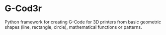 # G-Cod3r
Python framework for creating G-Code for 3D printers from basic geometric shapes (line, rectangle, circle), mathematical functions or patterns.
